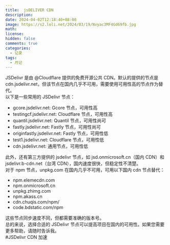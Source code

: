 ```yaml
---
title:  jsDELIVER CDN
description: 
date: 2024-04-02T12:18:40+08:00
image: https://s2.loli.net/2024/03/19/Nvyac3MF4Gd69fb.jpg
math: 
license: 
hidden: false
comments: true
categories:
  - 记录
tags:
  - 月记
---
```

JSDelivr 是由 @Cloudflare 提供的免费开源公共 CDN。默认的提供的节点是 cdn.jsdelivr.net，但该节点在国内几乎不可用，需要使用可用性高的节点作为替代。  
以下是一些常用的 JSDelivr 节点：

- gcore.jsdelivr.net: Gcore 节点，可用性高
- testingcf.jsdelivr.net: Cloudflare 节点，可用性高
- quantil.jsdelivr.net: Quantil 节点，可用性尚可
- fastly.jsdelivr.net: Fastly 节点，可用性尚可
- originfastly.jsdelivr.net: Fastly 节点，可用性低
- test1.jsdelivr.net: Cloudflare 节点，可用性低
- cdn.jsdelivr.net: 通用节点，可用性低

此外，还有第三方提供的 jsdelivr 节点，如 jsd.onmicrosoft.cn（国内 CDN）和 jsdelivr.b-cdn.net（台湾 CDN），国内速度很快，但稳定性不清楚。  
对于 npm 节点，unpkg.com 在国内几乎不可用，可用以下国内 cdn 节点替代：

- npm.elemecdn.com
- npm.onmicrosoft.cn
- unpkg.zhimg.com
- npm.akass.cn
- cdn.chuqis.com/npm/
- code.bdstatic.com/npm

这些节点同步速度不同，但都需要准确的版本号。  
总的来说，选择合适的 JSDelivr 节点可以提高项目在国内的可用性。如果您需要更多帮助，请随时告诉我。  
#JSDelivr CDN 加速
